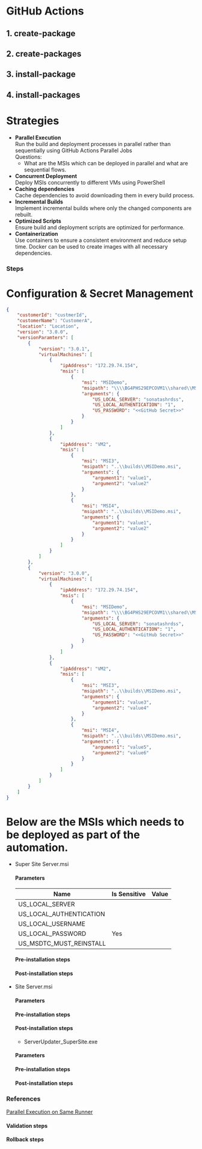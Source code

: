 # GitHub Actions

## 1. create-package

## 2. create-packages

## 3. install-package

## 4. install-packages

# Strategies

- **Parallel Execution** \
  Run the build and deployment processes in parallel rather than sequentially using  GitHub Actions Parallel Jobs \
  Questions: 
  - What are the MSIs which can be deployed in parallel and what are sequential flows.
- **Concurrent Deployment** \
  Deploy MSIs concurrently to different VMs using PowerShell
- **Caching dependencies** \
  Cache dependencies to avoid downloading them in every build process.
- **Incremental Builds** \
  Implement incremental builds where only the changed components are rebuilt.
- **Optimized Scripts** \
  Ensure  build and deployment scripts are optimized for performance.
- **Containerization** \
  Use containers to ensure a consistent environment and reduce setup time. Docker can be used to create images with all necessary dependencies.
    
### Steps

# Configuration & Secret Management

```json
{
    "customerId": "custmerId",
    "customerName": "CustomerA",
    "location": "Location",
    "version": "3.0.0",
    "versionParamters": [
        {
            "version": "3.0.1",
            "virtualMachines": [
                {
                    "ipAddress": "172.29.74.154",
                    "msis": [
                        {
                            "msi": "MSIDemo",
                            "msipath": "\\\\BG4PHS29EPCOVM1\\shared\\MSIDemo.msi",
                            "arguments": {
                                "US_LOCAL_SERVER": "sonatashrdss",
                                "US_LOCAL_AUTHENTICATION": "1",
                                "US_PASSWORD": "<<GitHub Secret>>"
                            }
                        }
                    ]
                },
                {
                    "ipAddress": "VM2",
                    "msis": [
                        {
                            "msi": "MSI3",
                            "msipath": "..\\builds\\MSIDemo.msi",
                            "arguments": {
                                "argument1": "value1",
                                "argument2": "value2"
                            }
                        },
                        {
                            "msi": "MSI4",
                            "msipath": "..\\builds\\MSIDemo.msi",
                            "arguments": {
                                "argument1": "value1",
                                "argument2": "value2"
                            }
                        }
                    ]
                }
            ]
        },
        {
            "version": "3.0.0",
            "virtualMachines": [
                {
                    "ipAddress": "172.29.74.154",
                    "msis": [
                        {
                            "msi": "MSIDemo",
                            "msipath": "\\\\BG4PHS29EPCOVM1\\shared\\MSIDemo.msi",
                            "arguments": {
                                "US_LOCAL_SERVER": "sonatashrdss",
                                "US_LOCAL_AUTHENTICATION": "1",
                                "US_PASSWORD": "<<GitHub Secret>>"
                            }
                        }
                    ]
                },
                {
                    "ipAddress": "VM2",
                    "msis": [
                        {
                            "msi": "MSI3",
                            "msipath": "..\\builds\\MSIDemo.msi",
                            "arguments": {
                                "argument1": "value3",
                                "argument2": "value4"
                            }
                        },
                        {
                            "msi": "MSI4",
                            "msipath": "..\\builds\\MSIDemo.msi",
                            "arguments": {
                                "argument1": "value5",
                                "argument2": "value6"
                            }
                        }
                    ]
                }
            ]
        }
    ]
}
```

# Below are the MSIs which needs to be deployed as part of the automation.

- Super Site Server.msi

  #### Parameters

  | Name                    | Is Sensitive | Value |
  | ----------------------- | ------------ | ----- |
  | US_LOCAL_SERVER         |              |
  | US_LOCAL_AUTHENTICATION |              |
  | US_LOCAL_USERNAME       |              |
  | US_LOCAL_PASSWORD       | Yes          |
  | US_MSDTC_MUST_REINSTALL |              |

  #### Pre-installation steps

  #### Post-installation steps

- Site Server.msi

  #### Parameters

  #### Pre-installation steps

  #### Post-installation steps


  - ServerUpdater_SuperSite.exe

  #### Parameters

  #### Pre-installation steps

  #### Post-installation steps

  
 ### References  
[Parallel Execution on Same Runner](https://github.com/orgs/community/discussions/26769)

  #### Validation steps

  #### Rollback steps
